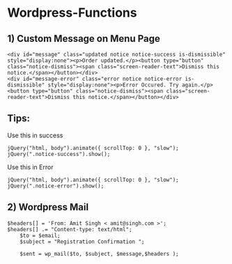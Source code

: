 # Wordpress-Functions

## 1) Custom Message on Menu Page
```
<div id="message" class="updated notice notice-success is-dismissible" style="display:none"><p>Order updated.</p><button type="button" class="notice-dismiss"><span class="screen-reader-text">Dismiss this notice.</span></button></div>
<div id="message-error" class="error notice notice-error is-dismissible" style="display:none"><p>Error Occured. Try again.</p><button type="button" class="notice-dismiss"><span class="screen-reader-text">Dismiss this notice.</span></button></div>
```

## Tips:

Use this in success
```
jQuery("html, body").animate({ scrollTop: 0 }, "slow");
jQuery(".notice-success").show();
```
Use this in Error
```
jQuery("html, body").animate({ scrollTop: 0 }, "slow");
jQuery(".notice-error").show(); 
```

## 2) Wordpress Mail

```
$headers[] = 'From: Amit Singh < amit@singh.com >';
$headers[] .= "Content-type: text/html";
	$to = $email;
	$subject = "Registration Confirmation ";
  
	$sent = wp_mail($to, $subject, $message,$headers );
```
